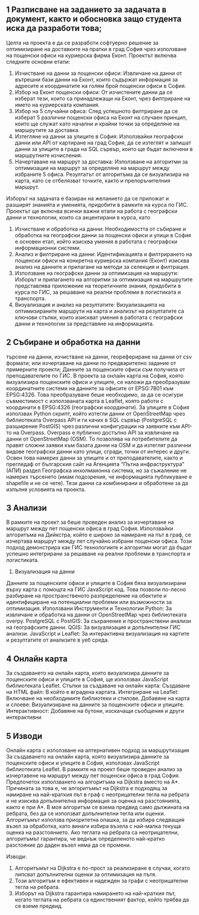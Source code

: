 ## 1 Разписване на заданието за задачата в документ, както и обосновка защо студента иска да разработи това;
Целта на проекта е да се разработи софтуерно решение за оптимизиране на доставките на пратки в град София чрез използване на пощенски офиси на куриерска фирма Еконт. Проектът включва следните основни етапи:
1.	Изчистване на данни за пощенски офиси: Извличане на данни от вътрешни бази данни на Еконт, които съдържат информация за адресите и координатите на голям брой пощенски офиси в София.
2.	Избор на Еконт пощенски офиси: От изчистените данни да се изберат тези, които са принадлежащи на Еконт, чрез филтриране на името на куриерската компания.
3.	Избор на 5 случайни офиса: След успешното филтриране да се изберат 5 различни пощенски офиса на Еконт на случаен принцип, които ще служат като начални и крайни точки за определяне на маршрутите за доставка.
4.	Изтегляне на данни за улиците в София: Използвайки географски данни или API от картиране на град София, да се изтеглят и запишат данни за улиците в града на SQL сървър, които ще бъдат включени в маршрутните изчисления.
5.	Начертаване на маршрут за доставка: Използване на алгоритми за оптимизация на маршрут за определяне на маршрут между избраните 5 офиса. Резултатът от алгоритъма да се визуализира на карта, като се отбелязват точките, както и препоръчителния маршрут.


Изборът на задачата е базиран на желанието да се приложат и разширят знанията и уменията, придобити в рамките на курса по ГИС. Проектът ще включва всички важни етапи на работа с географски данни и технологии, които са акцентирани в курса, като 
1.	Изчистване и обработка на данни: Необходимостта от събиране и обработка на географски данни за пощенски офиси и улици в София е основен етап, който изисква умения в работата с географски информационни системи.
2.	Анализ и филтриране на данни: Идентификацията и филтрирането на пощенски офиси на конкретна куриерска компания (Еконт) изисква анализ на данните и прилагане на методи за селекция и филтрация.
3.	Използване на географски данни за оптимизация на маршрути: Изборът и прилагането на алгоритми за оптимизация на маршрутите представлява приложение на теоретичните знания, придобити в курса по ГИС, за решаване на реални проблеми в логистиката и транспорта.
4.	Визуализация и анализ на резултатите: Визуализацията на оптимизираните маршрути на карта и анализът на резултатите са ключови стъпки, които изискват умения в работата с географски данни и технологии за представяне на информацията.


## 2 Събиране и обработка на данни
търсене на данни, изчистване на данни, георефериране на данни от csv формати; или изчертаване на данни по предварително задание от примерните проекти;
Данните за пощенските офиси съм получила от преподавателите по ГИС. В проекта за онлайн карта на София, която визуализира пощенските офиси и улиците, се наложи да преобразувам координатните системи на данните за офисите от EPSG:7801 към EPSG:4326. Това преобразуване беше необходимо, за да се осигури съвместимост с използваната карта в Leaflet, която работи с координати в EPSG:4326 (географски координати).
За улиците в София използвах Python скрипт, който изтегли данни от OpenStreetMap чрез библиотеката Overpass API и ги качих в SQL сървър (PostgreSQL с разширение PostGIS) чрез различни конфигурации на заявките към API-то на Overpass.
Overpass е публично достъпно API за извличане на данни от OpenStreetMap (OSM). То позволява на потребителите да правят сложни заявки към базата данни на OSM и да изтеглят различни видове географски данни като улици, сгради, точки от интерес и други.
Освен това намерих данни за улиците и от преподавателите, както и прегледаф от българския сайт на Агенцията “Пътна инфраструктура” (АПИ) раздел Географска инхолмаионна система, но за съжаление не намерих търсенето (имам подозрения, че информацията публикуване е shapefile и не се чете).
Тези данни са комбинирани и обработени за да изпълня условията на проекта.


## 3 Анализи
В рамките на проект за беше проведен анализ за изчертаване на маршрут между пет пощенски офиса в град София. Използвайки алгоритъма на Дийкстра, който е широко за намиране на път в граф, се изчертава маршрут между пет случайно избрани пощенски офиса. Този подход демонстрира как ГИС технологиите и алгоритми могат да бъдат успешно интегрирани за решаване на реални проблеми в транспорта и логистиката.


1. Визуализация на данни

Данните за пощенските офиси и улиците в София бяха визуализирани върху карта с помощта на ГИС JavaScript код. Това позволи по-лесно разбиране на пространственото разпределение на обектите и идентифициране на потенциални проблеми или възможности за оптимизация. 
Използвани Инструменти и Технологии
Python: За извличане и обработка на данни от OpenStreetMap чрез библиотеката overpy.
PostgreSQL с PostGIS: За съхранение и пространствени анализи на географските данни.
QGIS: За визуализация и допълнителни ГИС анализи.
JavaScript и Leaflet: За интерактивна визуализация на картите и резултатите от анализите в уеб среда.


## 4 Онлайн карта
За създаването на онлайн карта, която визуализира данните за пощенските офиси и улиците в София, ще използвах JavaScript библиотеката Leaflet. 
Стъпки за създаване на онлайн карта:
Създаване на HTML файл: В който е вградена картата.
Интегриране на Leaflet: Включване на необходимите библиотеки и стилове.
Добавяне на карта и слоеве: Визуализиране на данните за пощенските офиси и улиците.
Интерактивност: Добавяне на бутони, изскачащи съобщения и други интерактивни


## 5 Изводи

Онлайн карта с използване на алтернативен подход за маршрутизация
За създаването на онлайн карта, която визуализира данните за пощенските офиси и улиците в София, използвах JavaScript библиотеката Leaflet. В рамките на проект беше проведен анализ за изчертавене на маршрут между пет пощенски офиса в град София. Предпочетох използването на алгоритъма на Dijkstra вместо на A*. Причината за това е, че алгоритъмът на Dijkstra е подходящ за намиране на най-краткия път в граф с неотрицателни тегла на ребрата и не изисква допълнителна информация за оценка на разстоянията, както е при A*. В моя алгоритъм се взема предвид само дължината на ребрата, без да се използват допълнителни тегла или оценки. Алгоритъмът използва приоритетна опашка, за да избира следващия възел за обработка, като винаги избира възела с най-малка текуща оценка на разстоянието. Ако теглата на ребрата са неотрицателни, алгоритъмът гарантира, че веднъж определеното най-кратко разстояние до даден възел няма да се промени.


Изводи:

1.	Алгоритъмът на Dijkstra е по-прост за реализиране в случаи, когато липсват допълнителни оценки за оптимизация на пътя.
2.	Този алгоритъм е ефективен и надежден за графи с неотрицателни тегла на ребрата.
3.	Изборът на Dijkstra гарантира намирането на най-краткия път, когато теглата на ребрата са единственият фактор, който трябва да се вземе предвид.
